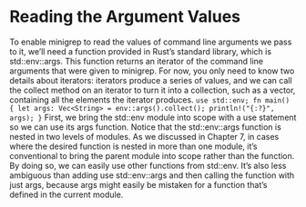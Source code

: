 <h1>Reading the Argument Values</h1>

To enable minigrep to read the values of command line arguments we pass to it, we’ll need a function provided in Rust’s standard library, which is std::env::args. This function returns an iterator of the command line arguments that were given to minigrep. For now, you only need to know two details about iterators: iterators produce a series of values, and we can call the collect method on an iterator to turn it into a collection, such as a vector, containing all the elements the iterator produces.
`use std::env;
fn main() {
    let args: Vec<String> = env::args().collect();
    println!("{:?}", args);
}`
First, we bring the std::env module into scope with a use statement so we can use its args function. Notice that the std::env::args function is nested in two levels of modules. As we discussed in Chapter 7, in cases where the desired function is nested in more than one module, it’s conventional to bring the parent module into scope rather than the function. By doing so, we can easily use other functions from std::env. It’s also less ambiguous than adding use std::env::args and then calling the function with just args, because args might easily be mistaken for a function that’s defined in the current module.
